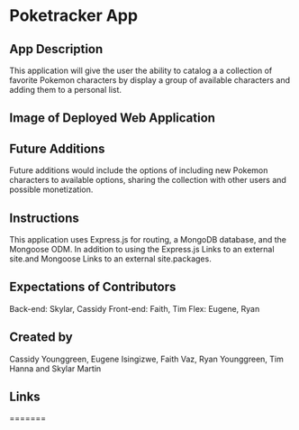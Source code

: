 # Poketracker App

## App Description

This application will give the user the ability to catalog a a collection
of favorite Pokemon characters by display a group of available characters 
and adding them to a personal list.

## Image of Deployed Web Application

<!-- image goes here -->

## Future Additions
Future additions would include the options of including new Pokemon characters to available options, sharing the collection with other users and possible monetization.

## Instructions

This application uses Express.js for routing, a MongoDB database, and the Mongoose ODM. In addition to using the Express.js Links to an external site.and Mongoose Links to an external site.packages.

## Expectations of Contributors

Back-end: Skylar, Cassidy
Front-end: Faith, Tim
Flex: Eugene, Ryan

## Created by
Cassidy Younggreen, Eugene Isingizwe, Faith Vaz, 
Ryan Younggreen, Tim Hanna and Skylar Martin

## Links

=======
